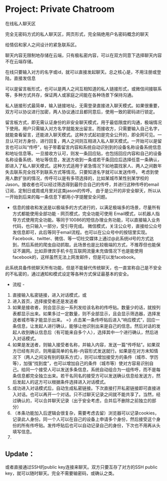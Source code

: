 # Project: Private Chatroom
在线私人聊天区

完全无密码方式的私人聊天区，网页形式，完全隔绝用户名密码概念的聊天

给情侣和家人之间设计的紧急联系区。

聊天内容无限制地存储在云端，只有极私密内容，可以在双方同意下选择聊天内容不在云端存储。

在线只要输入对方的名字或id，就可以直接发起聊天。总之核心是，不用注册或登陆，直接发信息

可以是留言板形式，也可以是两人之间互相知道的私人链接形式，或微信间接联系等，多种方式共存，保证两人或家庭之间能在各种场景下保持沟通。

私人链接形式最简单，输入链接地址，无需登录直接进入聊天模式。如果很重要，双方可以协议进行加密，两人协议通过且都同意后，使用一致的密码进行锁定。

留言板方式，即无需认证身份的非安全聊天模式，用于最低限度的沟通，极端情况下使用。用户只需输入对方名字就能发出留言。而接收方，只需要输入自己名字，就能查看留言，还能进入聊天模式。这种方式起初是完全公开的，即全网可见。一旦认可对方身份，进行回复，两人之间则互相进入私人聊天模式。一开始可以是留言也可以叫“传呼”，帖子带着留言内容和系统自动识别到的设备名称设备系统信息和地址信息等。一旦接收方认可，则发一条回应贴，也包括回应内容和自己的设备名称设备系统、地址等信息，发送方收到一条或若干条回应后选择任意一条确认，即进入了私人聊天模式。这种方式适用于紧急情况下如地震找家人、两人之间数年失去联系完全找不到联系方式等情况。只要知道名字就可以发送传呼。
考虑到使用人数扩张的情况，传呼可以是有多项选择的，比如某城市某性别某学校的Jason。接收者也可以经过筛选得到最符合自己的传呼，并进行这种传呼的email订阅，定制日或周或月里对这类jason的传呼。
由于是公开的非安全聊天，所以从一开始到后来的每一条信息下都用小字提醒安全问题。

- 信息的接收和发送是以极端多的方式进行的，以满足极端多的场景，尽量所有方式都能使用全部功能 -
网页模式，完全功能可使用
Email模式，以机器人指导方式使用完全功能。等同于10086的短信办理业务功能，可以直接输入业务代码，也只输入一部分，受引导完成。
微信模式，关注公众号，直接给公众号发信息即可，此后等同于email流程。也可以在公众号中的按钮里实现。
Facebook、twitter、微信、等一切社交媒体上通过@此系统id号的方式达到，然后系统的爬虫自动抓取。此场景也是比较极端的方式，不推荐但也能保证不漏网。比如菲律宾手机卡在互联网流量未充值情况下也是能使用facebook的，这样虽然无法上网发邮件，但是可以发facebook。


此系统具备传统聊天所有功能，但是不能替代传统聊天，也一直宣称自己是不安全的不私密的，通过通知和模式设定等各种方式保证最基本的安全。


- 流程 -
1. 直接输入私密链接，进入对话模式，或
2. 进入首页，选择接受者还是发送者
3. 如果是接收者，则会显示出一系列发给该名称的传呼贴。数量少的话，就按列表都显示出来。如果多过一定数量，则不全部显示，且会显示筛选器，选择发送者城市等才能显示出来。 =》点击某一条传呼贴后进入“响应模式”，回应一条信息，让发起人进行确认，能够让他识别出来是自己的信息。然后对话的发起人收到确认信息后（有可能来自多个人），选择其中一个进行确认，然后进入对话模式。
4. 如果是发送者，则输入接受者名称，并输入内容，发送一篇“传呼贴”。如果双方已经有共识，则用最简单的名称-内容形式发送就行。如果是在对方未知情况下（两人之间没有别的联系方式），则可以增加接受方的条件（城市、学历等），加强“找到度”，也可以增加自己的条件（城市等）使对方容易识别自己。给同一个接受人可以发送多条信息，系统自动组合为一组传呼，而不是每条信息都完全独立出来。若干名同名的接受方可以发送确认信息给发送方，然后发起人的这方可以根据条件选择进入对话模式。
5. 成功进入对话模式后，自动生成私密链接。下次直接打开私密链接即可直接进入对话。也可以再开一个对话。只不过聊天记录之间就不能共享了。当然，经过确认的，可以合并聊天记录（出于安全考虑，合并后不删除之前独立的部分）
6. （本条功能加入后逻辑会很复杂，需要考虑去留）浏览器可以记录cookies，记录此人身份。同一个人可以在自己的设备上申请多个身份，然后接受这个身份的所有传呼贴。发传呼贴后也可以自动记录自己的身份，下次也不用再从头填写信息。
7. 


## Update：

或者直接通过SSH的public key连接来聊天。双方只要互存了对方的SSH public key，就可以随时聊天。完全不需要输密码，或确认之类。
